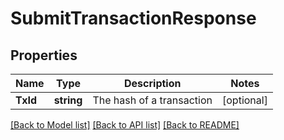 # SubmitTransactionResponse

## Properties

Name | Type | Description | Notes
------------ | ------------- | ------------- | -------------
**TxId** | **string** | The hash of a transaction | [optional] 

[[Back to Model list]](../README.md#documentation-for-models) [[Back to API list]](../README.md#documentation-for-api-endpoints) [[Back to README]](../README.md)


